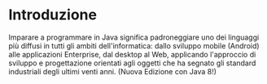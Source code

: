 # Introduzione

Imparare a programmare in Java significa padroneggiare uno dei linguaggi più diffusi in tutti gli ambiti dell'informatica: dallo sviluppo mobile \(Android\) alle applicazioni Enterprise, dal desktop al Web, applicando l'approccio di sviluppo e progettazione orientati agli oggetti che ha segnato gli standard industriali degli ultimi venti anni. \(Nuova Edizione con Java 8!\)

